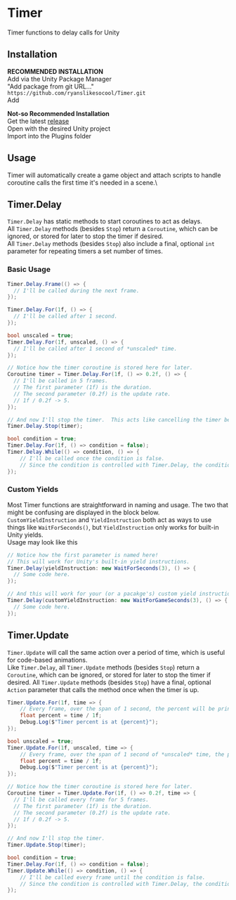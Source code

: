 # Timer
Timer functions to delay calls for Unity

## Installation
**RECOMMENDED INSTALLATION**\
Add via the Unity Package Manager\
"Add package from git URL..."\
`https://github.com/ryanslikesocool/Timer.git`\
Add

**Not-so Recommended Installation**\
Get the latest [release](https://github.com/ryanslikesocool/Timer/releases)\
Open with the desired Unity project\
Import into the Plugins folder

## Usage
Timer will automatically create a game object and attach scripts to handle coroutine calls the first time it's needed in a scene.\

## Timer.Delay
`Timer.Delay` has static methods to start coroutines to act as delays.\
All `Timer.Delay` methods (besides `Stop`) return a `Coroutine`, which can be ignored, or stored for later to stop the timer if desired.\
All `Timer.Delay` methods (besides `Stop`) also include a final, optional `int` parameter for repeating timers a set number of times.

### Basic Usage
```cs
Timer.Delay.Frame(() => {
  // I'll be called during the next frame.
});

Timer.Delay.For(1f, () => {
  // I'll be called after 1 second.
});

bool unscaled = true;
Timer.Delay.For(1f, unscaled, () => {
  // I'll be called after 1 second of *unscaled* time.
});

// Notice how the timer coroutine is stored here for later.
Coroutine timer = Timer.Delay.For(1f, () => 0.2f, () => {
  // I'll be called in 5 frames.
  // The first parameter (1f) is the duration.
  // The second parameter (0.2f) is the update rate.
  // 1f / 0.2f -> 5.
});

// And now I'll stop the timer.  This acts like cancelling the timer before it can call the lambda function.
Timer.Delay.Stop(timer);

bool condition = true;
Timer.Delay.For(1f, () => condition = false);
Timer.Delay.While(() => condition, () => {
	// I'll be called once the condition is false.
	// Since the condition is controlled with Timer.Delay, the condition will be false in 1 second.
});
```

### Custom Yields
Most Timer functions are straightforward in naming and usage.  The two that might be confusing are displayed in the block below.\
`CustomYieldInstruction` and `YieldInstruction` both act as ways to use things like `WaitForSeconds()`, but `YieldInstruction` only works for built-in Unity yields.\
Usage may look like this
```cs
// Notice how the first parameter is named here!
// This will work for Unity's built-in yield instructions.
Timer.Delay(yieldInstruction: new WaitForSeconds(3), () => {
  // Some code here.
});

// And this will work for your (or a pacakge's) custom yield instructions
Timer.Delay(customYieldInstruction: new WaitForGameSeconds(3), () => {
  // Some code here.
});
```

## Timer.Update
`Timer.Update` will call the same action over a period of time, which is useful for code-based animations.\
Like `Timer.Delay`, all `Timer.Update` methods (besides `Stop`) return a `Coroutine`, which can be ignored, or stored for later to stop the timer if desired.
All `Timer.Update` methods (besides `Stop`) have a final, optional `Action` parameter that calls the method once when the timer is up.

```cs
Timer.Update.For(1f, time => {
	// Every frame, over the span of 1 second, the percent will be printed to the log.
	float percent = time / 1f;
	Debug.Log($"Timer percent is at {percent}");
});

bool unscaled = true;
Timer.Update.For(1f, unscaled, time => {
	// Every frame, over the span of 1 second of *unscaled* time, the percent will be printed to the log.
	float percent = time / 1f;
	Debug.Log($"Timer percent is at {percent}");
});

// Notice how the timer coroutine is stored here for later.
Coroutine timer = Timer.Update.For(1f, () => 0.2f, time => {
  // I'll be called every frame for 5 frames.
  // The first parameter (1f) is the duration.
  // The second parameter (0.2f) is the update rate.
  // 1f / 0.2f -> 5.
});

// And now I'll stop the timer.
Timer.Update.Stop(timer);

bool condition = true;
Timer.Delay.For(1f, () => condition = false);
Timer.Update.While(() => condition, () => {
	// I'll be called every frame until the condition is false.
	// Since the condition is controlled with Timer.Delay, the condition will be false in 1 second.
});
```

